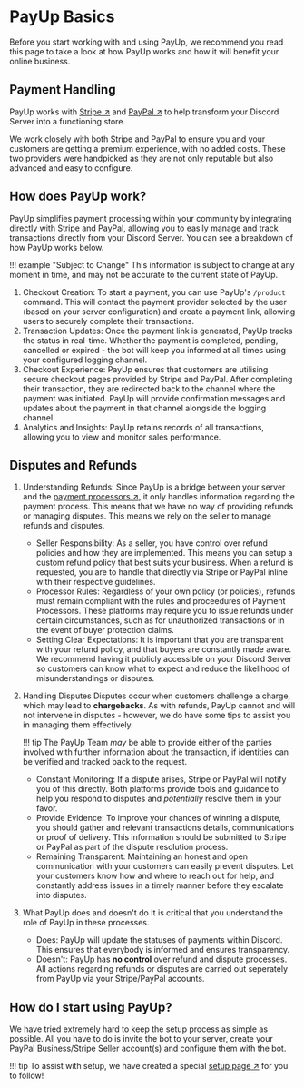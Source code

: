 # PayUp Basics
Before you start working with and using PayUp, we recommend you read this page to take a look at how PayUp works and how it will benefit your online business.

## Payment Handling
PayUp works with [Stripe ↗](https://stripe.com) and [PayPal ↗](https://paypal.com) to help transform your Discord Server into a functioning store.

We work closely with both Stripe and PayPal to ensure you and your customers are getting a premium experience, with no added costs. These two providers were handpicked as they are not only reputable but also advanced and easy to configure.

## How does PayUp work?
PayUp simplifies payment processing within your community by integrating directly with Stripe and PayPal, allowing you to easily manage and track transactions directly from your Discord Server. You can see a breakdown of how PayUp works below.

!!! example "Subject to Change"
	This information is subject to change at any moment in time, and may not be accurate to the current state of PayUp.

1. Checkout Creation:
	To start a payment, you can use PayUp's `/product` command.
	This will contact the payment provider selected by the user (based on your server configuration) and create a payment link, allowing users to securely complete their transactions.
2. Transaction Updates:
	Once the payment link is generated, PayUp tracks the status in real-time. Whether the payment is completed, pending, cancelled or expired - the bot will keep you informed at all times using your configured logging channel.
3. Checkout Experience:
	PayUp ensures that customers are utilising secure checkout pages provided by Stripe and PayPal. After completing their transaction, they are redirected back to the channel where the payment was initiated. PayUp will provide confirmation messages and updates about the payment in that channel alongside the logging channel.
4. Analytics and Insights:
	PayUp retains records of all transactions, allowing you to view and monitor sales performance.

## Disputes and Refunds
1. Understanding Refunds:
	Since PayUp is a bridge between your server and the [payment processors ↗](#payment-handling), it only handles information regarding the payment process. This means that we have no way of providing refunds or managing disputes. This means we rely on the seller to manage refunds and disputes.
	* Seller Responsibility:
		As a seller, you have control over refund policies and how they are implemented. This means you can setup a custom refund policy that best suits your business. When a refund is requested, you are to handle that directly via Stripe or PayPal inline with their respective guidelines.
	* Processor Rules:
		Regardless of your own policy (or policies), refunds must remain compliant with the rules and proceedures of Payment Processors. These platforms may require you to issue refunds under certain circumstances, such as for unauthorized transactions or in the event of buyer protection claims.
	* Setting Clear Expectations:
		It is important that you are transparent with your refund policy, and that buyers are constantly made aware. We recommend having it publicly accessible on your Discord Server so customers can know what to expect and reduce the likelihood of misunderstandings or disputes.

2. Handling Disputes
	Disputes occur when customers challenge a charge, which may lead to **chargebacks**. As with refunds, PayUp cannot and will not intervene in disputes - however, we do have some tips to assist you in managing them effectively.

	!!! tip
		The PayUp Team *may* be able to provide either of the parties involved with further information about the transaction, if identities can be verified and tracked back to the request.
	* Constant Monitoring:
		If a dispute arises, Stripe or PayPal will notify you of this directly. Both platforms provide tools and guidance to help you respond to disputes and *potentially* resolve them in your favor.
	* Provide Evidence:
		To improve your chances of winning a dispute, you should gather and relevant transactions details, communications or proof of delivery. This information should be submitted to Stripe or PayPal as part of the dispute resolution process.
	* Remaining Transparent:
		Maintaining an honest and open communication with your customers can easily prevent disputes. Let your customers know how and where to reach out for help, and constantly address issues in a timely manner before they escalate into disputes.

3. What PayUp does and doesn't do
	It is critical that you understand the role of PayUp in these processes.
	* Does:
		PayUp will update the statuses of payments within Discord. This ensures that everybody is informed and ensures transparency.
	* Doesn't:
		PayUp has **no control** over refund and dispute processes. All actions regarding refunds or disputes are carried out seperately from PayUp via your Stripe/PayPal accounts.
		
## How do I start using PayUp?
We have tried extremely hard to keep the setup process as simple as possible. All you have to do is invite the bot to your server, create your PayPal Business/Stripe Seller account(s) and configure them with the bot.

!!! tip
	To assist with setup, we have created a special [setup page ↗](/Setup-Guide/initial-setup) for you to follow!

